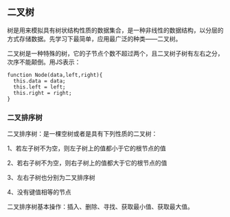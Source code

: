 ## 二叉树

树是用来模拟具有树状结构性质的数据集合，是一种非线性的数据结构，以分层的方式存储数据。先学习下最简单，应用最广泛的种类——二叉树。

二叉树是一种特殊的树，它的子节点个数不超过两个，且二叉树子树有左右之分，次序不能颠倒。用JS表示：
```
function Node(data,left,right){
  this.data = data;
  this.left = left;
  this.right = right;
}

```
### 二叉排序树

二叉排序树：是一棵空树或者是具有下列性质的二叉树：

1、若左子树不为空，则左子树上的值都小于它的根节点的值

2、若右子树不为空，则右子树上的值都大于它的根节点的值

3、左右子树也分别为二叉排序树

4、没有键值相等的节点

二叉排序树基本操作：插入、删除、寻找、获取最小值、获取最大值。





